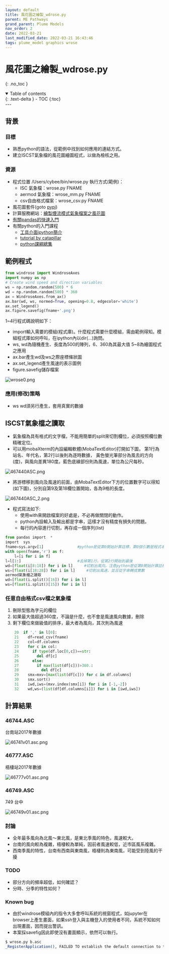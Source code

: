 ```yaml
---
layout: default
title: 風花圖之繪製_wdrose.py
parent: ME Pathways
grand_parent: Plume Models
nav_order: 2
date: 2022-03-21
last_modified_date: 2022-03-21 16:43:46
tags: plume_model graphics wrose
---
```

# 風花圖之繪製_wdrose.py
{: .no_toc }

<details open markdown="block">
  <summary>
    Table of contents
  </summary>
  {: .text-delta }
- TOC
{:toc}
</details>
---

## 背景

### 目標

- 熟悉python的語法，從範例中找到如何應用的連結方式。
- 建立ISCST氣象檔的風花圖繪圖程式，以做為檢核之用。

### 資源

- 程式位置 /Users/cybee/bin/wrose.py
  執行方式(範例)：
	- ISC 氣象檔：wrose.py FNAME 
	- aermod 氣象檔：wrose_mm.py FNAME 
	- csv自由格式檔案：wrose_csv.py FNAME
- 風花圖套件(goto [pypi](https://pypi.python.org/pypi/windrose))
- 計算服務網站：[繪製煙流模式氣象檔案之風花圖](../../utilities/CGI-pythons/wrose_caas.md)
- [有關pandas的快速入門](https://pandas.pydata.org/pandas-docs/stable/getting_started/10min.html)
- 有關python的入門課程
  - [工具介面ipython簡介](https://blog.csdn.net/qq_27825451/article/details/84320859)
  - [tutorial by catapillar](https://openhome.cc/Gossip/CodeData/PythonTutorial/)
  - [python課綱總集](http://www.evernote.com/l/AH30OmUntodEqYJyeIF1AreK8Z508_MHWCI/)

## 範例程式

```python
from windrose import WindroseAxes 
import numpy as np 
# Create wind speed and direction variables 
ws = np.random.random(500) * 6 
wd = np.random.random(500) * 360 
ax = WindroseAxes.from_ax() 
ax.bar(wd, ws, normed=True, opening=0.8, edgecolor='white') 
ax.set_legend()
ax.figure.savefig(fname+'.png')
```

1~4行程式碼說明如下：
- import輸入需要的模組(程式庫)。什麼程式需要什麼模組，需由範例得知。模組程式庫如何呼叫，在ipython內以dir(...)詢問。
- ws, wd為隨機產生、長度為500的陣列，6、360為其最大值
5~8為繪圖程式之應用
- ax.bar產生wd及ws之際座標條狀圖
- ax.set_legend產生風速的表示圖例
- figure.savefig儲存檔案

![wrose0.png](https://drive.google.com/uc?id=1gf9_dFPcSRL_18bpzqaelpOe82Us-5mi)

### 應用(修改)策略

- ws wd須另行產生，套用真實的數據

## ISCST氣象檔之讀取

- 氣象檔為具有格式的文字檔，不能用簡單的split來切割欄位，必須按照欄位數精確定位。
- 可以用mobaXterm的內設編輯軟體(MobaTextEditor)打開如下圖，
  第1行為站名、年代名，第2行以後則為逐時數據，
  黃色螢光筆部分為風去的方向(度)，與風向差異180度。藍色底線部份則為風速，單位為公尺每秒。

![467440ASC.png](https://drive.google.com/uc?id=1qdhpB5BM5Lc-dyOqjHHPaNnbc7c__rHd)

- 將游標移到風向及風速的前面，由MobaTextEditor下方的位置數字可以得知(如下圖)，分別自第9及第18欄位置開始，各為9格的長度。

![467440ASC_2.png](https://drive.google.com/uc?id=1wTotsGXcDHFyQeHCUdYWPt-p-f5kpB7E)

- 程式寫法如下:
  - 使用with來開啟檔案的好處是，不必再做關閉的動作。
  - python內設輸入及輸出都是字串，這樣才沒有精度有損失的問題。
  - 每行的內容進行切割，再存成一個序列(list)

```python
from pandas import  *
import  sys
fname=sys.argv[1]               #python是從第0開始計算註標，第0個引數是程式本身的名稱，第1個則令為氣象檔的檔名。
with open(fname,'r') as f:
    l=[i for i in f]
l=l[1:]                         #去掉第1行，從第2行開始到最後
wd=[float(i[8:18]) for i in l]     #切割出風向。注意python是從第0開始計算註標，最後1個註標不計入。
ws=[float(i[18:28]) for i in l]     #切割出風速。並且從字串轉成實數
aermod氣象檔之讀取
wd=[float(i.split()[16]) for i in l]
ws=[float(i.split()[15]) for i in l]
```

### 任意自由格式csv檔之氣象檔

1. 刪除型態為字元的欄位
2. 如果最大值超過360度，不論是什麼，也不會是風速風向數據，刪除
3. 剩下欄位來做級值的排序，最大者為風向，其次則為風速

```python
    20  if ',' in l[0]: 
    21    df=read_csv(fname) 
    22    col=df.columns 
    23    for c in col: 
    24      if type(df.loc[0,c])==str: 
    25        del df[c] 
    26      else: 
    27        if max(list(df[c]))>360.: 
    28          del df[c] 
    29    smx=mxv=[max(list(df[c])) for c in df.columns] 
    30    smx.sort() 
    31    iwd,iws=(mxv.index(smx[i]) for i in [-1,-2]) 
    32    wd,ws=(list(df[df.columns[i]]) for i in [iwd,iws])
```

## 計算結果

### 46744.ASC

台南站2017年數據

![46741v01.asc.png](https://drive.google.com/uc?id=1AZDaMww6QwK_YWKPEvjk3-xMOdZDmbPs)

### 46777.ASC

梧棲站2017年數據

![46777v01.asc.png](https://drive.google.com/uc?id=1vk9Exf81bKoHIzB1aCTML61Spn_YFMdj)

### 46749.ASC

749 台中

![46749v01.asc.png](https://drive.google.com/uc?id=11n6xeZHICB0kZ7ejLPt5Uw96coJISzam)

### 討論

- 全年最多風向為北風～東北風，是東北季風的特色，風速較大。
- 台南的風向較為複雜，梧棲較為單純，因前者風速較低，近市區風系複雜。
- 西南季風的特性，台南有西南與東南風，梧棲則為東南風，可能受到陸風的干擾

### TODO

- 部分方向的頻率超低，如何確認？
- 分時、分季的特性如何？

### Known bug

- 由於windrose模組內的指令大多會呼叫系統的視窗程式，如jupyter在browser上產生畫面，如果ssh登入與主機登入的使用者不同，系統不知如何出現畫面，因而提出警訊。
- 本案採savefig因此即使沒有畫面顯示，依然可以執行。

```bash
$ wrose.py b.asc
_RegisterApplication(), FAILED TO establish the default connection to the WindowServer, _CGSDefaultConnection() is NULL.
```

